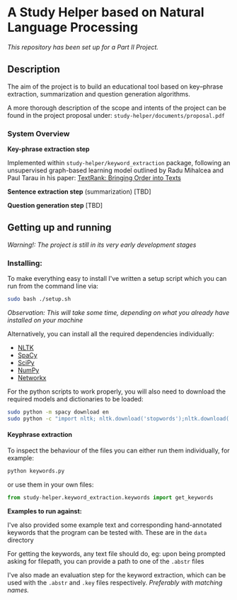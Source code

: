 A Study Helper based on Natural Language Processing 
===

*This repository has been set up for a Part II Project.* 
## Description
The aim of the project is to build an educational tool based on key–phrase extraction, summarization and question generation algorithms.

A more thorough description of the scope and intents of the project can be found 
in the project proposal under: ```study-helper/documents/proposal.pdf```

### System Overview

**Key-phrase extraction step**

Implemented within ``study-helper/keyword_extraction`` package, 
following an unsupervised graph-based learning model outlined by Radu Mihalcea and Paul Tarau in his paper: [TextRank: Bringing Order into Texts](https://web.eecs.umich.edu/~mihalcea/papers/mihalcea.emnlp04.pdf)

**Sentence extraction step** (summarization)
[TBD]

**Question generation step**
[TBD]

## Getting up and running 

*Warning!: The project is still in its very early development stages*

### Installing:

To make everything easy to install I've written a setup script which you can run
from the command line via: 

```bash
sudo bash ./setup.sh
```

*Observation: This will take some time, depending on what you already have installed on your machine*

Alternatively, you can install all the required dependencies individually: 

* [NLTK]()
* [SpaCy]()
* [SciPy]()
* [NumPy]()
* [Networkx]()

For the python scripts to work properly, you will also need to 
download the required models and dictionaries to be loaded:

```bash
sudo python -m spacy download en
sudo python -c "import nltk; nltk.download('stopwords');nltk.download('punkt');nltk.download('wordnet'); nltk.download('averaged_perceptron_tagger')"
```

#### Keyphrase extraction

To inspect the behaviour of the files you can either run them individually, for example:

```bash
python keywords.py
```

or use them in your own files:

```python
from study-helper.keyword_extraction.keywords import get_keywords
```

**Examples to run against:**

I've also provided some example text and corresponding hand-annotated keywords 
that the program can be tested with. These are in the `data` directory

For getting the keywords, any text file should do, eg: upon being prompted
asking for filepath, you can provide a path to one of the `.abstr` files 

I've also made an evaluation step for the keyword extraction, which can be used 
with the ``.abstr`` and ``.key`` files respectively. *Preferably with matching names.*

